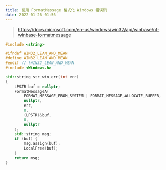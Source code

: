 ```yaml
---
title: 使用 FormatMessage 格式化 Windows 错误码
date: 2022-01-26 01:56
---
```


> https://docs.microsoft.com/en-us/windows/win32/api/winbase/nf-winbase-formatmessage

```cpp
#include <string>

#ifndef WIN32_LEAN_AND_MEAN
#define WIN32_LEAN_AND_MEAN
#endif // !WIN32_LEAN_AND_MEAN
#include <Windows.h>

std::string str_win_err(int err)
{
	LPSTR buf = nullptr;
	FormatMessageA(
		FORMAT_MESSAGE_FROM_SYSTEM | FORMAT_MESSAGE_ALLOCATE_BUFFER,
		nullptr,
		err,
		0,
		(LPSTR)&buf,
		0,
		nullptr
	);
	std::string msg;
	if (buf) {
		msg.assign(buf);
        LocalFree(buf);
	}
	return msg;
}
```
